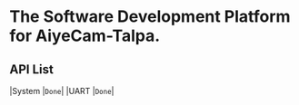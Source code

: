 # The Software Development Platform for AiyeCam-Talpa.

## API List       
|System    |`Done`|
|UART      |`Done`|
